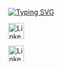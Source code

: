 [![Typing SVG](https://readme-typing-svg.herokuapp.com?color=E11A3A&center=yanl%C4%B1%C5%9F&vCenter=yanl%C4%B1%C5%9F&lines=Hi+everyone%2C+my+name+is+Irem+%F0%9F%91%8B;+Welcome+to+my+GitHub+profile+%F0%9F%92%BB)](https://git.io/typing-svg)



<a href="https://twitter.com/ir3myy"><img width="32px" alt="LinkedIn" title="Twitter" src="https://i.imgur.com/wBdMjyV.png"/></a>
  
  
<a href="https://www.linkedin.com/in/irem-akgeyik/"><img width="32px" alt="LinkedIn" title="LinkedIn" src="https://i.imgur.com/A25kTXH.png"/></a>
